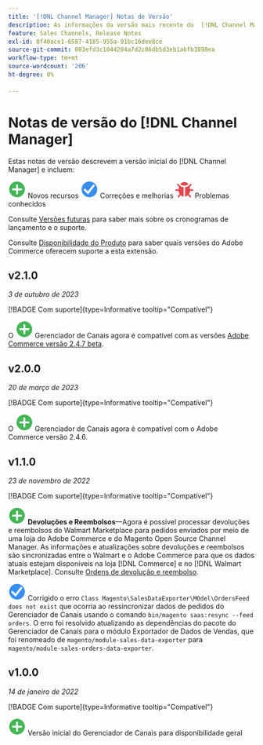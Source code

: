 ```yaml
---
title: '[!DNL Channel Manager] Notas de Versão'
description: As informações da versão mais recente do  [!DNL Channel Manager] Adobe Commerce.
feature: Sales Channels, Release Notes
exl-id: 8f40ace1-6587-4185-955a-91bc16dee8ce
source-git-commit: 003efd3c1044284a7d2c86db5d3eb1abfb3898ea
workflow-type: tm+mt
source-wordcount: '206'
ht-degree: 0%

---
```


# Notas de versão do [!DNL Channel Manager]

Estas notas de versão descrevem a versão inicial do [!DNL Channel Manager] e incluem:

![Novos](../assets/new.svg) Novos recursos
![Problema corrigido](../assets/fix.svg) Correções e melhorias
![Problema conhecido](../assets/bug.svg) Problemas conhecidos

Consulte [Versões futuras](https://experienceleague.adobe.com/docs/commerce-operations/release/planning/schedule.html) para saber mais sobre os cronogramas de lançamento e o suporte.

Consulte [Disponibilidade do Produto](https://experienceleague.adobe.com/docs/commerce-operations/release/product-availability.html) para saber quais versões do Adobe Commerce oferecem suporte a esta extensão.

## v2.1.0

*3 de outubro de 2023*

[!BADGE Com suporte]{type=Informative tooltip="Compatível"}

O ![Novo](../assets/new.svg) Gerenciador de Canais agora é compatível com as versões [Adobe Commerce versão 2.4.7 beta](https://experienceleague.adobe.com/docs/commerce-operations/release/beta.html).

## v2.0.0

*20 de março de 2023*

[!BADGE Com suporte]{type=Informative tooltip="Compatível"}

O ![Novo](../assets/new.svg)<!--CHAN-5893--> Gerenciador de Canais agora é compatível com o Adobe Commerce versão 2.4.6.

## v1.1.0

*23 de novembro de 2022*

[!BADGE Com suporte]{type=Informative tooltip="Compatível"}

![Novo](../assets/new.svg)<!--CHAN-5204--> **Devoluções e Reembolsos**—Agora é possível processar devoluções e reembolsos do Walmart Marketplace para pedidos enviados por meio de uma loja do Adobe Commerce e do Magento Open Source Channel Manager. As informações e atualizações sobre devoluções e reembolsos são sincronizadas entre o Walmart e o Adobe Commerce para que os dados atuais estejam disponíveis na loja [!DNL Commerce] e no [!DNL Walmart Marketplace]. Consulte [Ordens de devolução e reembolso](return-refund-orders.md).

![Correção](../assets/fix.svg)<!--CHAN-5661--> Corrigido o erro `Class Magento\SalesDataExporter\MOdel\OrdersFeed does not exist` que ocorria ao ressincronizar dados de pedidos do Gerenciador de Canais usando o comando `bin/magento saas:resync --feed orders`. O erro foi resolvido atualizando as dependências do pacote do Gerenciador de Canais para o módulo Exportador de Dados de Vendas, que foi renomeado de `magento/module-sales-data-exporter` para `magento/module-sales-orders-data-exporter`.

## v1.0.0

*14 de janeiro de 2022*

[!BADGE Com suporte]{type=Informative tooltip="Compatível"}

![Nova](../assets/new.svg) Versão inicial do Gerenciador de Canais para disponibilidade geral

